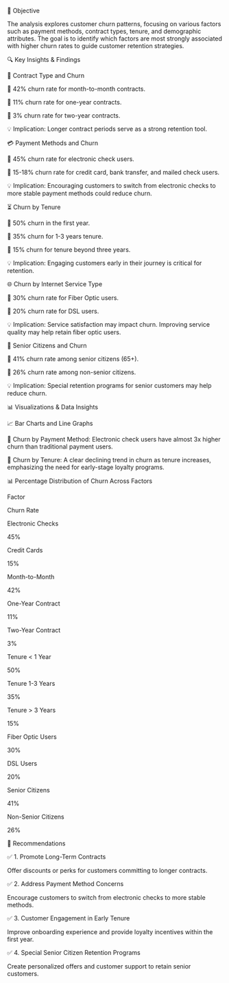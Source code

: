 📌 Objective

The analysis explores customer churn patterns, focusing on various factors such as payment methods, contract types, tenure, and demographic attributes. The goal is to identify which factors are most strongly associated with higher churn rates to guide customer retention strategies.

🔍 Key Insights & Findings

📄 Contract Type and Churn

📌 42% churn rate for month-to-month contracts.

📌 11% churn rate for one-year contracts.

📌 3% churn rate for two-year contracts.

💡 Implication: Longer contract periods serve as a strong retention tool.

💳 Payment Methods and Churn

📌 45% churn rate for electronic check users.

📌 15-18% churn rate for credit card, bank transfer, and mailed check users.

💡 Implication: Encouraging customers to switch from electronic checks to more stable payment methods could reduce churn.

⏳ Churn by Tenure

📌 50% churn in the first year.

📌 35% churn for 1-3 years tenure.

📌 15% churn for tenure beyond three years.

💡 Implication: Engaging customers early in their journey is critical for retention.

🌐 Churn by Internet Service Type

📌 30% churn rate for Fiber Optic users.

📌 20% churn rate for DSL users.

💡 Implication: Service satisfaction may impact churn. Improving service quality may help retain fiber optic users.

👴 Senior Citizens and Churn

📌 41% churn rate among senior citizens (65+).

📌 26% churn rate among non-senior citizens.

💡 Implication: Special retention programs for senior customers may help reduce churn.

📊 Visualizations & Data Insights

📈 Bar Charts and Line Graphs

🔹 Churn by Payment Method: Electronic check users have almost 3x higher churn than traditional payment users.

🔹 Churn by Tenure: A clear declining trend in churn as tenure increases, emphasizing the need for early-stage loyalty programs.

📊 Percentage Distribution of Churn Across Factors

Factor

Churn Rate

Electronic Checks

45%

Credit Cards

15%

Month-to-Month

42%

One-Year Contract

11%

Two-Year Contract

3%

Tenure < 1 Year

50%

Tenure 1-3 Years

35%

Tenure > 3 Years

15%

Fiber Optic Users

30%

DSL Users

20%

Senior Citizens

41%

Non-Senior Citizens

26%

🎯 Recommendations

✅ 1. Promote Long-Term Contracts

Offer discounts or perks for customers committing to longer contracts.

✅ 2. Address Payment Method Concerns

Encourage customers to switch from electronic checks to more stable methods.

✅ 3. Customer Engagement in Early Tenure

Improve onboarding experience and provide loyalty incentives within the first year.

✅ 4. Special Senior Citizen Retention Programs

Create personalized offers and customer support to retain senior customers.
